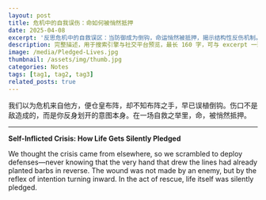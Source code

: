 ```yaml
---
layout: post
title: 危机中的自我误伤：命如何被悄然抵押
date: 2025-04-08
excerpt: '反思危机中的自救误区：当防御成为倒钩，命运悄然被抵押，揭示结构性反伤机制。A reflection on how crisis responses turn into barbed defenses, silently pledging life and exposing the paradox of self-harm within self-preservation.'
description: 完整描述，用于搜索引擎与社交平台预览，最长 160 字，可与 excerpt 一致
image: /media/Pledged-Lives.jpg
thumbnail: /assets/img/thumb.jpg
categories: Notes
tags: [tag1, tag2, tag3]
related_posts: true
---
```


我们以为危机来自他方，便仓皇布阵，却不知布阵之手，早已误植倒钩。伤口不是敌造成的，而是你反身划开的意图本身。在一场自救之举里，命，被悄然抵押。

---

**Self-Inflicted Crisis: How Life Gets Silently Pledged**

We thought the crisis came from elsewhere, so we scrambled to deploy defenses—never knowing that the very hand that drew the lines had already planted barbs in reverse. The wound was not made by an enemy, but by the reflex of intention turning inward. In the act of rescue, life itself was silently pledged.